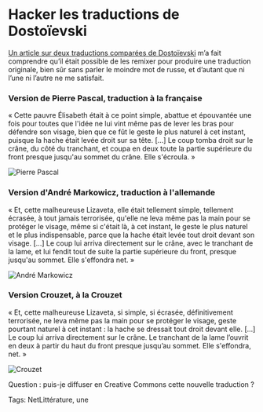 # Hacker les traductions de Dostoïevski

[Un article sur deux traductions comparées de Dostoïevski](http://www.lapresse.ca/arts/livres/201305/27/01-4654830-dostoievski-traduire-a-la-francaise-ou-a-lallemande.php) m’a fait comprendre qu’il était possible de les remixer pour produire une traduction originale, bien sûr sans parler le moindre mot de russe, et d’autant que ni l’une ni l’autre ne me satisfait.<span id="more-33250"></span>

### Version de Pierre Pascal, traduction à la française

« Cette pauvre Élisabeth était à ce point simple, abattue et épouvantée une fois pour toutes que l'idée ne lui vint même pas de lever les bras pour défendre son visage, bien que ce fût le geste le plus naturel à cet instant, puisque la hache était levée droit sur sa tête. \[...\] Le coup tomba droit sur le crâne, du côté du tranchant, et coupa en deux toute la partie supérieure du front presque jusqu'au sommet du crâne. Elle s'écroula. »

![Pierre Pascal](http://blog.tcrouzet.comhttps://tcrouzet.com/images_tc/2013/07/dos2.png)

### Version d'André Markowicz, traduction à l'allemande

« Et, cette malheureuse Lizaveta, elle était tellement simple, tellement écrasée, à tout jamais terrorisée, qu'elle ne leva même pas la main pour se protéger le visage, même si c'était là, à cet instant, le geste le plus naturel et le plus indispensable, parce que la hache était levée tout droit devant son visage. \[...\] Le coup lui arriva directement sur le crâne, avec le tranchant de la lame, et lui fendit tout de suite la partie supérieure du front, presque jusqu'au sommet. Elle s'effondra net. »

![André Markowicz](http://blog.tcrouzet.comhttps://tcrouzet.com/images_tc/2013/07/dos1.png)

### Version Crouzet, à la Crouzet

« Et, cette malheureuse Lizaveta, si simple, si écrasée, définitivement terrorisée, ne leva même pas la main pour se protéger le visage, geste pourtant naturel à cet instant : la hache se dressait tout droit devant elle. \[...\] Le coup lui arriva directement sur le crâne. Le tranchant de la lame l’ouvrit en deux à partir du haut du front presque jusqu’au sommet. Elle s'effondra, net. »

![Crouzet](http://blog.tcrouzet.comhttps://tcrouzet.com/images_tc/2013/07/dos3.png)

Question : puis-je diffuser en Creative Commons cette nouvelle traduction ?

Tags: NetLittérature, une
